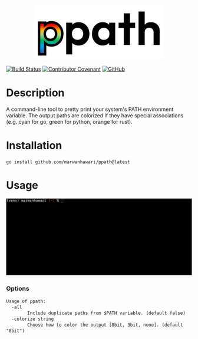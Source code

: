 <p align="center">
  <img width=70% height=auto src="https://github.com/marwanhawari/ppath/raw/main/assets/ppath_logo.png" alt="ppath logo"/>
</p>

[![Build Status](https://github.com/marwanhawari/ppath/actions/workflows/test.yml/badge.svg)](https://github.com/marwanhawari/ppath/actions)
[![Contributor Covenant](https://img.shields.io/badge/Contributor%20Covenant-2.1-4baaaa.svg)](https://github.com/marwanhawari/ppath/blob/main/CODE_OF_CONDUCT.md)
[![GitHub](https://img.shields.io/github/license/marwanhawari/ppath?color=blue)](https://github.com/marwanhawari/ppath/blob/main/LICENSE)

# Description
A command-line tool to pretty print your system's PATH environment variable. The output paths are colorized if they have special associations (e.g. cyan for go, green for python, orange for rust).

# Installation
```
go install github.com/marwanhawari/ppath@latest
```

# Usage
![ppath usage](https://github.com/marwanhawari/ppath/raw/main/assets/ppath_usage.gif)

### Options
```
Usage of ppath:
  -all
        Include duplicate paths from $PATH variable. (default false)
  -colorize string
        Choose how to color the output [8bit, 3bit, none]. (default "8bit")
```
